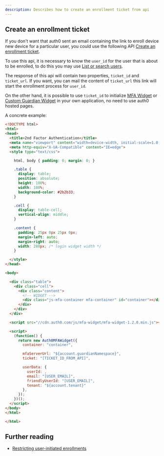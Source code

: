 ```yaml
---
description: Describes how to create an enrollment ticket from api
---
```


## Create an enrollment ticket

If you don't want that auth0 sent an email containing the link to enroll device new device for a particular user, you could use the following API [Create an enrollment ticket](/api/management/v2#!/Guardian/post_ticket).

To use this api, it is necessary to know the `user_id` for the user that is about to be enrolled, to do this you may use [List or search users](/api/management/v2#!/Users/#Get_users).

The response of this api will contain two properties, `ticket_id` and` ticket_url`. If you want, you can mail the content of `ticket_url` this link will start the enrollment process for `user_id`.

On the other hand, it is possible to use `ticket_id` to initialize [MFA Widget](/multifactor-authentication/administrator/customizing-widget) or [Custom Guardian Widget](https://github.com/auth0/auth0-guardian.js/tree/master/example) in your own application, no need to use auth0 hosted pages.

A concrete example:
```html
<!DOCTYPE html>
<html>
<head>
  <title>2nd Factor Authentication</title>
  <meta name="viewport" content="width=device-width, initial-scale=1.0, maximum-scale=1.0, user-scalable=no" />
  <meta http-equiv="X-UA-Compatible" content="IE=edge">
  <style type="text/css">

    html, body { padding: 0; margin: 0; }

    .table {
      display: table;
      position: absolute;
      height: 100%;
      width: 100%;
      background-color: #2b2b33;
    }

    .cell {
      display: table-cell;
      vertical-align: middle;
    }

    .content {
      padding: 25px 0px 25px 0px;
      margin-left: auto;
      margin-right: auto;
      width: 280px; /* login widget width */
    }

  </style>
</head>

<body>

  <div class="table">
    <div class="cell">
      <div class="content">
        <!-- WIDGET -->
        <div class="js-mfa-container mfa-container" id="container"></div>
      </div>
    </div>
  </div>

  <script src="//cdn.auth0.com/js/mfa-widget/mfa-widget-1.2.0.min.js"></script>

  <script>
    (function() {
      return new Auth0MFAWidget({
        container: "container",

        mfaServerUrl: "${account.guardianNamespace}",
        ticket: "[TICKET_ID_FROM_API]",

        userData: {
          userId: ,
          email: "[USER_EMAIL]",
          friendlyUserId: "[USER_EMAIL]",
          tenant: "${account.tenant}"
        },
      });
    })();
  </script>
</body>
</html>

</html>
```

## Further reading

* [Restricting user-initiated enrollments](/multifactor-authentication/administrator/guardian-enrollment-email#restricting-user-initiated-enrollments)

